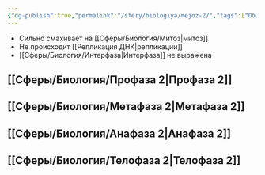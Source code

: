 ```yaml
---
{"dg-publish":true,"permalink":"/sfery/biologiya/mejoz-2/","tags":["Общаябиология"]}
---
```


- Сильно смахивает на [[Сферы/Биология/Митоз\|митоз]]
- Не происходит [[Репликация ДНК\|репликации]] 
- [[Сферы/Биология/Интерфаза\|Интерфаза]] не выражена
## [[Сферы/Биология/Профаза 2\|Профаза 2]]
## [[Сферы/Биология/Метафаза 2\|Метафаза 2]]
## [[Сферы/Биология/Анафаза 2\|Анафаза 2]]
## [[Сферы/Биология/Телофаза 2\|Телофаза 2]]